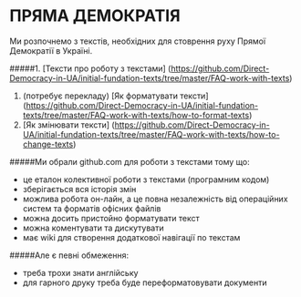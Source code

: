ПРЯМА ДЕМОКРАТІЯ
=======================

Ми розпочнемо з текстів, необхідних для стоврення руху Прямої Демократії в Україні.

#####1. [Тексти про роботу з текстами] (https://github.com/Direct-Democracy-in-UA/initial-fundation-texts/tree/master/FAQ-work-with-texts)
  1. (потребує перекладу) [Як форматувати тексти] (https://github.com/Direct-Democracy-in-UA/initial-fundation-texts/tree/master/FAQ-work-with-texts/how-to-format-texts)
  2. [Як змінювати тексти] (https://github.com/Direct-Democracy-in-UA/initial-fundation-texts/tree/master/FAQ-work-with-texts/how-to-change-texts)



#####Ми обрали github.com для роботи з текстами тому що:
* це еталон колективної роботи з текстами (програмним кодом)
* зберігається вся історія змін
* можлива робота он-лайн, а це повна незалежність від операційних систем та форматів офісних файлів
* можна досить пристойно форматувати текст
* можна коментувати та дискутувати
* має wiki для створення додаткової навігації по текстам

#####Але є певні обмеження:
* треба трохи знати англійську
* для гарного друку треба буде переформатовувати документи



